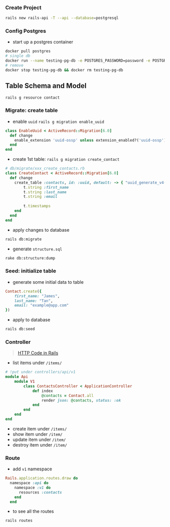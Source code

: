### Create Project
```sh
rails new rails-api -T --api --database=postgresql
```

### Config Postgres
- start up a postgres container
```sh
docker pull postgres
# single db
docker run --name testing-pg-db -e POSTGRES_PASSWORD=password -e POSTGRES_DB=ebdb -e POSTGRES_USER=postgres -d -p 5432:5432 postgres
# remove
docker stop testing-pg-db && docker rm testing-pg-db
```

## Table Schema and Model
```sh
rails g resource contact
```

### Migrate: create table
- enable `uuid` `rails g migration enable_uuid`
```ruby
class EnableUuid < ActiveRecord::Migration[6.0]
  def change
    enable_extension 'uuid-ossp' unless extension_enabled?('uuid-ossp')
  end
end
```
- create 1st table: `rails g migration create_contact`
```ruby
# db/migrate/xxx_create_contacts.rb
class CreateContact < ActiveRecord::Migration[6.0]
  def change
    create_table :contacts, id: :uuid, default: -> { "uuid_generate_v4()" } do |t|
        t.string :first_name
        t.string :last_name
        t.string :email
  
        t.timestamps
    end
  end
end
```
- apply changes to database
```sh
rails db:migrate
```
- generate `structure.sql`
```sh
rake db:structure:dump
```

### Seed: initialize table
- generate some initial data to table
```ruby
Contact.create({
    first_name: "James",
    last_name: "Tan",
    email: "example@app.com"
})
```
- apply to database
```sh
rails db:seed
```

### Controller
> [HTTP Code in Rails](http://www.railsstatuscodes.com/)
- list items under `/items/`
```ruby
# !put under controllers/api/v1
module Api
    module V1
        class ContactsController < ApplicationController
            def index
                @contacts = Contact.all
                render json: @contacts, status: :ok
            end
        end
    end
end
```
- create item under `/items/`
- show item under `/item/`
- update item under `/item/`
- destroy item under `/item/`

### Route
- add `v1` namespace
```ruby
Rails.application.routes.draw do
  namespace :api do
    namespace :v1 do
      resources :contacts
    end
  end
```
- to see all the routes
```sh
rails routes
```